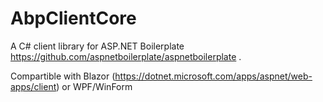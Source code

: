 # AbpClientCore
A C# client library for ASP.NET Boilerplate https://github.com/aspnetboilerplate/aspnetboilerplate . 


Compartible with Blazor (https://dotnet.microsoft.com/apps/aspnet/web-apps/client) or WPF/WinForm